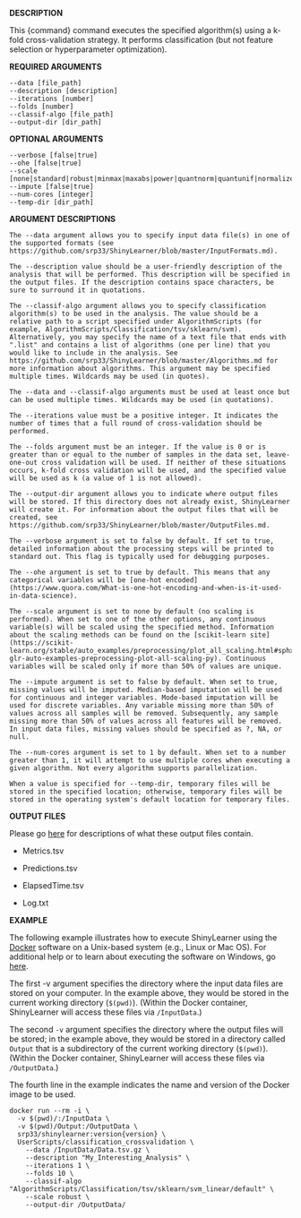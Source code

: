 **DESCRIPTION**

This {command} command executes the specified algorithm(s) using a k-fold cross-validation strategy. It performs classification (but not feature selection or hyperparameter optimization).

**REQUIRED ARGUMENTS**

    --data [file_path]
    --description [description]
    --iterations [number]
    --folds [number]
    --classif-algo [file_path]
    --output-dir [dir_path]

**OPTIONAL ARGUMENTS**

    --verbose [false|true]
    --ohe [false|true]
    --scale [none|standard|robust|minmax|maxabs|power|quantnorm|quantunif|normalizer]
    --impute [false|true]
    --num-cores [integer]
    --temp-dir [dir_path]

**ARGUMENT DESCRIPTIONS**

    The --data argument allows you to specify input data file(s) in one of the supported formats (see https://github.com/srp33/ShinyLearner/blob/master/InputFormats.md).

    The --description value should be a user-friendly description of the analysis that will be performed. This description will be specified in the output files. If the description contains space characters, be sure to surround it in quotations.

    The --classif-algo argument allows you to specify classification algorithm(s) to be used in the analysis. The value should be a relative path to a script specified under AlgorithmScripts (for example, AlgorithmScripts/Classification/tsv/sklearn/svm). Alternatively, you may specify the name of a text file that ends with ".list" and contains a list of algorithms (one per line) that you would like to include in the analysis. See https://github.com/srp33/ShinyLearner/blob/master/Algorithms.md for more information about algorithms. This argument may be specified multiple times. Wildcards may be used (in quotes).

    The --data and --classif-algo arguments must be used at least once but can be used multiple times. Wildcards may be used (in quotations).

    The --iterations value must be a positive integer. It indicates the number of times that a full round of cross-validation should be performed.

    The --folds argument must be an integer. If the value is 0 or is greater than or equal to the number of samples in the data set, leave-one-out cross validation will be used. If neither of these situations occurs, k-fold cross validation will be used, and the specified value will be used as k (a value of 1 is not allowed).

    The --output-dir argument allows you to indicate where output files will be stored. If this directory does not already exist, ShinyLearner will create it. For information about the output files that will be created, see https://github.com/srp33/ShinyLearner/blob/master/OutputFiles.md.

    The --verbose argument is set to false by default. If set to true, detailed information about the processing steps will be printed to standard out. This flag is typically used for debugging purposes.

    The --ohe argument is set to true by default. This means that any categorical variables will be [one-hot encoded](https://www.quora.com/What-is-one-hot-encoding-and-when-is-it-used-in-data-science).
    
    The --scale argument is set to none by default (no scaling is performed). When set to one of the other options, any continuous variable(s) will be scaled using the specified method. Information about the scaling methods can be found on the [scikit-learn site](https://scikit-learn.org/stable/auto_examples/preprocessing/plot_all_scaling.html#sphx-glr-auto-examples-preprocessing-plot-all-scaling-py). Continuous variables will be scaled only if more than 50% of values are unique.

    The --impute argument is set to false by default. When set to true, missing values will be imputed. Median-based imputation will be used for continuous and integer variables. Mode-based imputation will be used for discrete variables. Any variable missing more than 50% of values across all samples will be removed. Subsequently, any sample missing more than 50% of values across all features will be removed. In input data files, missing values should be specified as ?, NA, or null.

    The --num-cores argument is set to 1 by default. When set to a number greater than 1, it will attempt to use multiple cores when executing a given algorithm. Not every algorithm supports parallelization.
    
    When a value is specified for --temp-dir, temporary files will be stored in the specified location; otherwise, temporary files will be stored in the operating system's default location for temporary files.

**OUTPUT FILES**

Please go [here](https://github.com/srp33/ShinyLearner/blob/master/OutputFiles.md) for descriptions of what these output files contain.

* Metrics.tsv

* Predictions.tsv

* ElapsedTime.tsv

* Log.txt

**EXAMPLE**

The following example illustrates how to execute ShinyLearner using the [Docker](https://www.docker.com) software on a Unix-based system (e.g., Linux or Mac OS). For additional help or to learn about executing the software on Windows, go [here](http://bioapps.byu.edu/shinylearner/).

The first -v argument specifies the directory where the input data files are stored on your computer. In the example above, they would be stored in the current working directory (`$(pwd)`). (Within the Docker container, ShinyLearner will access these files via `/InputData`.)
    
The second `-v` argument specifies the directory where the output files will be stored; in the example above, they would be stored in a directory called `Output` that is a subdirectory of the current working directory (`$(pwd)`). (Within the Docker container, ShinyLearner will access these files via `/OutputData`.)

The fourth line in the example indicates the name and version of the Docker image to be used.

    docker run --rm -i \
      -v $(pwd)/:/InputData \
      -v $(pwd)/Output:/OutputData \
      srp33/shinylearner:version{version} \
      UserScripts/classification_crossvalidation \
        --data /InputData/Data.tsv.gz \
        --description "My_Interesting_Analysis" \
        --iterations 1 \
        --folds 10 \
        --classif-algo "AlgorithmScripts/Classification/tsv/sklearn/svm_linear/default" \
        --scale robust \
        --output-dir /OutputData/